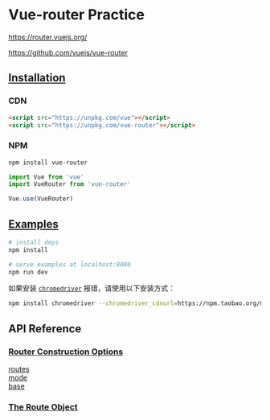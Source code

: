 # Vue-router Practice

https://router.vuejs.org/

https://github.com/vuejs/vue-router

## [Installation](https://router.vuejs.org/en/installation.html)

### CDN

```html
<script src="https://unpkg.com/vue"></script>
<script src="https://unpkg.com/vue-router"></script>
```

### NPM

```bash
npm install vue-router
```

```javascript
import Vue from 'vue'
import VueRouter from 'vue-router'

Vue.use(VueRouter)
```

## [Examples](https://github.com/vuejs/vue-router/tree/dev/examples)

```bash
# install deps
npm install

# serve examples at localhost:8080
npm run dev
```

如果安装 [`chromedriver`](https://www.npmjs.com/package/chromedriver) 报错，请使用以下安装方式：
```bash
npm install chromedriver --chromedriver_cdnurl=https://npm.taobao.org/mirrors/chromedriver
```

## API Reference

### [Router Construction Options](https://router.vuejs.org/en/api/options.html)

[routes](https://router.vuejs.org/en/api/options.html#routes) \
[mode](https://router.vuejs.org/zh-cn/api/options.html#mode) \
[base](https://router.vuejs.org/en/api/options.html#base)

### [The Route Object](https://router.vuejs.org/en/api/route-object.html)


